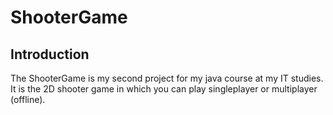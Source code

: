 # ShooterGame

## Introduction

The ShooterGame is my second project for my java course at my IT studies. It is the 2D shooter game in which you can play singleplayer or multiplayer (offline).

##
